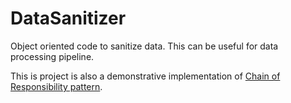 # DataSanitizer
Object oriented code to sanitize data. This can be useful for data processing pipeline.

This is project is also a demonstrative implementation of [Chain of Responsibility pattern](https://sourcemaking.com/design_patterns/chain_of_responsibility).
